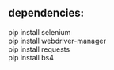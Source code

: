 ## dependencies:
  pip install selenium
<br>
  pip install webdriver-manager
<br>
  pip install requests
<br>
  pip install bs4
